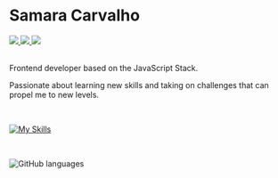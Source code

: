 # Samara Carvalho

<div>
  <a href="https://instagram.com/samcarvalhos/">
    <img src="https://img.shields.io/badge/@samcarvalhos-4C11F5?style=flat&logo=instagram&logoColor=ffffff"/>
  </a>
  <a href="https://www.linkedin.com/in/samcarvalhos/">
    <img src="https://img.shields.io/badge/Samara Carvalho-4C11F5?style=flat&logo=linkedin&logoColor=ffffff"/>
  </a>
  <a href="mailto:samcarvalhods@gmail.com">
    <img src="https://img.shields.io/badge/samcarvalhos@hotmail.com-4C11F5?style=flat&logo=gmail&logoColor=ffffff"/>
  </a>
</div>

<br />

Frontend developer based on the JavaScript Stack.

Passionate about learning new skills and taking on challenges that can propel me to new levels.

<br />

[![My Skills](https://skillicons.dev/icons?i=html,css,js,ts,react,next,nodejs,tailwind,materialui,docker,mongodb,prisma,figma,git,redux,sass,graphql,firebase&perline=9)](https://skillicons.dev)

<br />

![GitHub languages](https://github-readme-stats-sigma-five.vercel.app/api/top-langs/?username=scarvalhos&layout=compact&langs_count=7&theme=radical)


